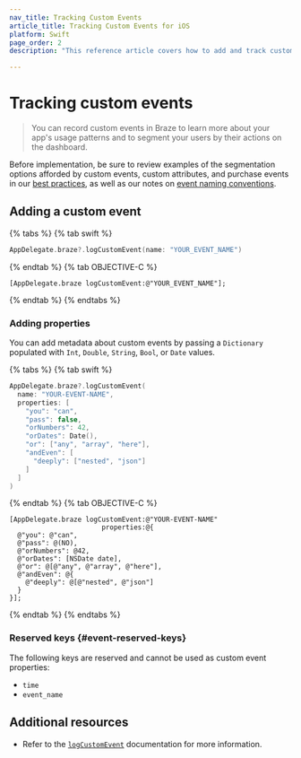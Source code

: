 ```yaml
---
nav_title: Tracking Custom Events
article_title: Tracking Custom Events for iOS
platform: Swift
page_order: 2
description: "This reference article covers how to add and track custom events for the Swift SDK."

---
```


# Tracking custom events

> You can record custom events in Braze to learn more about your app's usage patterns and to segment your users by their actions on the dashboard.

Before implementation, be sure to review examples of the segmentation options afforded by custom events, custom attributes, and purchase events in our [best practices][0], as well as our notes on [event naming conventions]({{site.baseurl}}/user_guide/data_and_analytics/custom_data/event_naming_conventions/).

## Adding a custom event

{% tabs %}
{% tab swift %}

```swift
AppDelegate.braze?.logCustomEvent(name: "YOUR_EVENT_NAME")
```

{% endtab %}
{% tab OBJECTIVE-C %}

```objc
[AppDelegate.braze logCustomEvent:@"YOUR_EVENT_NAME"];
```

{% endtab %}
{% endtabs %}

### Adding properties

You can add metadata about custom events by passing a `Dictionary` populated with `Int`, `Double`, `String`, `Bool`, or `Date` values.

{% tabs %}
{% tab swift %}

```swift
AppDelegate.braze?.logCustomEvent(
  name: "YOUR-EVENT-NAME",
  properties: [
    "you": "can",
    "pass": false,
    "orNumbers": 42,
    "orDates": Date(),
    "or": ["any", "array", "here"],
    "andEven": [
      "deeply": ["nested", "json"]
    ]
  ]
)
```

{% endtab %}
{% tab OBJECTIVE-C %}

```objc
[AppDelegate.braze logCustomEvent:@"YOUR-EVENT-NAME"
                       properties:@{
  @"you": @"can",
  @"pass": @(NO),
  @"orNumbers": @42,
  @"orDates": [NSDate date],
  @"or": @[@"any", @"array", @"here"],
  @"andEven": @{
    @"deeply": @[@"nested", @"json"]
  }
}];
```

{% endtab %}
{% endtabs %}

### Reserved keys {#event-reserved-keys}

The following keys are reserved and cannot be used as custom event properties:

- `time`
- `event_name`

## Additional resources

- Refer to the [`logCustomEvent`][1] documentation for more information.

[0]: {{site.baseurl}}/developer_guide/platform_wide/analytics_overview/#user-data-collection
[1]: https://braze-inc.github.io/braze-swift-sdk/documentation/brazekit/braze/logcustomevent(name:properties:fileid:line:) "logcustomevent documentation"
